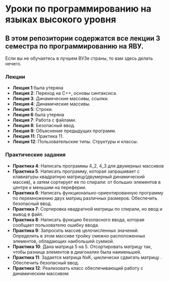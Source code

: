 # Уроки по программированию на языках высокого уровня

## В этом репозитории содержатся все лекции 3 семестра по программированию на ЯВУ.
 
 Если вы не обучаетесь в лучшем ВУЗе страны, то вам здесь делать нечего.
 
 ### Лекции
 * **Лекция 1**  была утеряна
 * **Лекция 2**: Переход на C++, основы синтаксиса.
 * **Лекция 3**: Динамические массивы, ссылки.
 * **Лекция 4**: Динамические массивы.
 * **Лекция 5**: Строки.
 * **Лекция 6** была утеряна
 * **Лекция 7**: Работа с файлами.
 * **Лекция 8**: Безопасный ввод.
 * **Лекция 9**: Объяснение предыдущих программ.
 * **Лекция 11**: Практика 11.
 * **Лекция 12**: Пользовательские типы. Структуры и классы. 
 
 ### Практические задания
 + **Практика 4**: Написать программы 4_2, 4_3 для двумерных массивов
 + **Практика 5**: Написать программу, которая запрашивает с клавиатуры квадратную матрицу(двумерный динамический массив), а затем сортирует ее по спирали: от больших элементов в центре к меньшим на переферии.
 + **Практика 6**: Написать функционально-ориентированную программу по перемножению двух матриц различных размеров. Обеспечить безопасный ввод.
 + **Практика 7**: Сортировка квадратной матрицы по спирали, но ввод и вывод в файл.
 + **Практика 8**: Написать функцию безопасного ввода, которая сообщает пользователю ошибку ввода. 
 + **Практика 9**: Запросить массив целочисленных значений. Определить в этом массиве тройку смежно расположенных элементов, обладающих наибольшей суммой. 
 + **Практика 10**: Дана матрица 5 на 5. Отсортировать матрицу так, чтобы разница элементов в диагоналях была наименьшей.
 + **Практика 11**: Задается матрица NxK, циклически сдвигать матрицу . Обеспечить безопасный ввод.
 + **Практика 12**: Реализовать класс обеспечивающий работу с динамическим массивом
